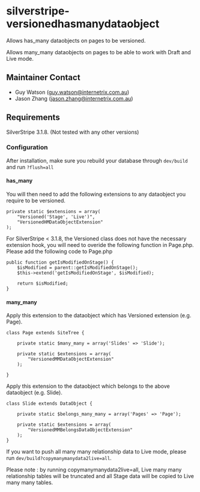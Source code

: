 silverstripe-versionedhasmanydataobject
=======================================

Allows has_many dataobjects on pages to be versioned.

Allows many_many dataobjects on pages to be able to work with Draft and Live mode.

Maintainer Contact
------------------
*  Guy Watson (<guy.watson@internetrix.com.au>)
*  Jason Zhang (<jason.zhang@internetrix.com.au>)

## Requirements

SilverStripe 3.1.8. (Not tested with any other versions)

### Configuration

After installation, make sure you rebuild your database through `dev/build` and run `?flush=all`

#### has_many

You will then need to add the following extensions to any dataobject you require to be versioned.

	private static $extensions = array(
		"Versioned('Stage', 'Live')",
		"VersionedHMDataObjectExtension"
	);
	

For SilverStripe < 3.1.8, the Versioned class does not have the necessary extension hook, you will need to overide the following function in Page.php. 
Please add the following code to Page.php

	public function getIsModifiedOnStage() {
		$isModified = parent::getIsModifiedOnStage();
		$this->extend('getIsModifiedOnStage', $isModified);
		
		return $isModified;
	}

#### many_many

Apply this extension to the dataobject which has Versioned extension (e.g. Page).

	class Page extends SiteTree {
	
		private static $many_many = array('Slides' => 'Slide');
		
		private static $extensions = array(
			"VersionedMMDataObjectExtension"
		);
		
	}
		
Apply this extension to the dataobject which belongs to the above dataobject (e.g. Slide).

	class Slide extends DataObject {
	
		private static $belongs_many_many = array('Pages' => 'Page');
	
		private static $extensions = array(
			"VersionedMMBelongsDataObjectExtension"
		);
	}
	
If you want to push all many many relationship data to Live mode, please run `dev/build?copymanymanydata2live=all`. 

Please note : by running copymanymanydata2live=all, Live many many relationship tables will be truncated and all Stage data will be copied to Live many many tables.




